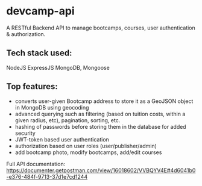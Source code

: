 # devcamp-api

A RESTful Backend API to manage bootcamps, courses, user authentication & authorization. 

## Tech stack used:
NodeJS
ExpressJS
MongoDB, Mongoose

## Top features:
- converts user-given Bootcamp address to store it as a GeoJSON object in MongoDB using geocoding
- advanced querying such as filtering (based on tuition costs, within a given radius, etc), pagination, sorting, etc.
- hashing of passwords before storing them in the database for added security
- JWT-token based user authentication
- authorization based on user roles (user/publisher/admin)
- add bootcamp photo, modify bootcamps, add/edit courses

Full API documentation: https://documenter.getpostman.com/view/16018602/VVBQYV4E#4d6041b0-e376-484f-9713-37d1e7cd1244 


